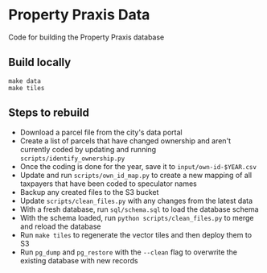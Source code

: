 # Property Praxis Data

Code for building the Property Praxis database

## Build locally

```
make data
make tiles
```

## Steps to rebuild

- Download a parcel file from the city's data portal
- Create a list of parcels that have changed ownership and aren't currently coded by updating and running `scripts/identify_ownership.py`
- Once the coding is done for the year, save it to `input/own-id-$YEAR.csv`
- Update and run `scripts/own_id_map.py` to create a new mapping of all taxpayers that have been coded to speculator names
- Backup any created files to the S3 bucket
- Update `scripts/clean_files.py` with any changes from the latest data
- With a fresh database, run `sql/schema.sql` to load the database schema
- With the schema loaded, run `python scripts/clean_files.py` to merge and reload the database
- Run `make tiles` to regenerate the vector tiles and then deploy them to S3
- Run `pg_dump` and `pg_restore` with the `--clean` flag to overwrite the existing database with new records
